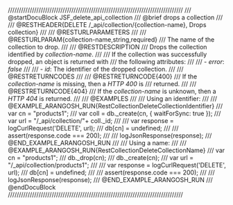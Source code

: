 ////////////////////////////////////////////////////////////////////////////////
/// @startDocuBlock JSF_delete_api_collection
/// @brief drops a collection
///
/// @RESTHEADER{DELETE /_api/collection/{collection-name}, Drops collection}
///
/// @RESTURLPARAMETERS
///
/// @RESTURLPARAM{collection-name,string,required}
/// The name of the collection to drop.
///
/// @RESTDESCRIPTION
/// Drops the collection identified by *collection-name*.
///
/// If the collection was successfully dropped, an object is returned with
/// the following attributes:
///
/// - *error*: *false*
///
/// - *id*: The identifier of the dropped collection.
///
/// @RESTRETURNCODES
///
/// @RESTRETURNCODE{400}
/// If the *collection-name* is missing, then a *HTTP 400* is
/// returned.
///
/// @RESTRETURNCODE{404}
/// If the *collection-name* is unknown, then a *HTTP 404* is returned.
///
/// @EXAMPLES
///
/// Using an identifier:
///
/// @EXAMPLE_ARANGOSH_RUN{RestCollectionDeleteCollectionIdentifier}
///     var cn = "products1";
///     var coll = db._create(cn, { waitForSync: true });
///     var url = "/_api/collection/"+ coll._id;
///
///     var response = logCurlRequest('DELETE', url);
///     db[cn] = undefined;
///
///     assert(response.code === 200);
///
///     logJsonResponse(response);
/// @END_EXAMPLE_ARANGOSH_RUN
///
/// Using a name:
///
/// @EXAMPLE_ARANGOSH_RUN{RestCollectionDeleteCollectionName}
///     var cn = "products1";
///     db._drop(cn);
///     db._create(cn);
///     var url = "/_api/collection/products1";
///
///     var response = logCurlRequest('DELETE', url);
///     db[cn] = undefined;
///
///     assert(response.code === 200);
///
///     logJsonResponse(response);
/// @END_EXAMPLE_ARANGOSH_RUN
/// @endDocuBlock
////////////////////////////////////////////////////////////////////////////////
